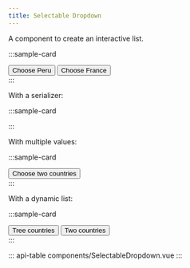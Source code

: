 ```yaml
---
title: Selectable Dropdown
---
```


A component to create an interactive list.

:::sample-card
<div class="p-2 text-center">
  <selectable-dropdown v-model="country" :items="allCountries"></selectable-dropdown>
  <button @click="country = 'Peru'" class="btn btn-outline-secondary mt-2 mx-2">Choose Peru</button>
  <button @click="country = 'France'" class="btn btn-outline-secondary mt-2 mx-2">Choose France</button>
</div>
:::

With a serializer:

:::sample-card
<div class="p-2 text-center">
  <selectable-dropdown deactivate-keys :serializer="item => item.toUpperCase()" :items="allCountries"></selectable-dropdown>
</div>
:::

With multiple values:

:::sample-card
<div class="p-2 text-center">
  <selectable-dropdown deactivate-keys v-model="countries" multiple :items="allCountries"></selectable-dropdown>
  <button class="btn btn-outline-secondary mt-2 mx-2" @click="countries = twoCountries">Choose two countries</button>
</div>
:::

With a dynamic list:

:::sample-card
<div class="p-2 text-center">
  <selectable-dropdown deactivate-keys v-model="countries" multiple :items="filteredCountries"></selectable-dropdown>
  <button class="btn btn-outline-secondary mt-2 mx-2" @click="filteredCountries = treeCountries">
    Tree countries
  </button>
  <button class="btn btn-outline-secondary mt-2 mx-2" @click="filteredCountries = twoCountries">
    Two countries
  </button>
</div>
:::

::: api-table components/SelectableDropdown.vue :::

<script>
  export default {
    data () {
      return {
        country: 'Peru',
        countries: [],
        filteredCountries: ['Spain', 'Peru', 'France'],
        twoCountries: ['Spain', 'France'],
        treeCountries: ['Spain', 'Peru', 'France'],
        allCountries: ['France', 'United State of America', 'Spain', 'Peru']
      }
    },
    watch: {
      country () {
        console.log('Selected country:', this.country)
      },
      countries () {
        console.log('Selected countries:', this.countries.join(', '))
      }
    }
  }
</script>
